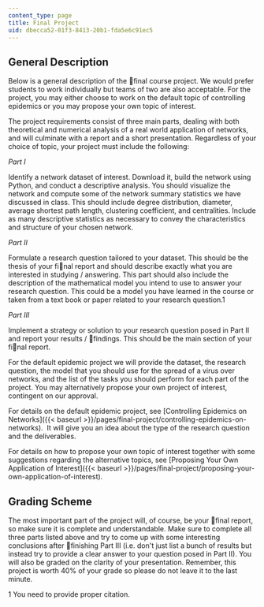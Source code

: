 ```yaml
---
content_type: page
title: Final Project
uid: dbecca52-01f3-8413-20b1-fda5e6c91ec5
---
```


General Description
-------------------

Below is a general description of the final course project. We would prefer students to work individually but teams of two are also acceptable. For the project, you may either choose to work on the default topic of controlling epidemics or you may propose your own topic of interest.

The project requirements consist of three main parts, dealing with both theoretical and numerical analysis of a real world application of networks, and will culminate with a report and a short presentation. Regardless of your choice of topic, your project must include the following:

_Part I_

Identify a network dataset of interest. Download it, build the network using Python, and conduct a descriptive analysis. You should visualize the network and compute some of the network summary statistics we have discussed in class. This should include degree distribution, diameter, average shortest path length, clustering coefficient, and centralities. Include as many descriptive statistics as necessary to convey the characteristics and structure of your chosen network.

_Part II_

Formulate a research question tailored to your dataset. This should be the thesis of your final report and should describe exactly what you are interested in studying / answering. This part should also include the description of the mathematical model you intend to use to answer your research question. This could be a model you have learned in the course or taken from a text book or paper related to your research question.1

_Part III_

Implement a strategy or solution to your research question posed in Part II and report your results / findings. This should be the main section of your final report.

For the default epidemic project we will provide the dataset, the research question, the model that you should use for the spread of a virus over networks, and the list of the tasks you should perform for each part of the project. You may alternatively propose your own project of interest, contingent on our approval.

For details on the default epidemic project, see [Controlling Epidemics on Networks]({{< baseurl >}}/pages/final-project/controlling-epidemics-on-networks).  It will give you an idea about the type of the research question and the deliverables.

For details on how to propose your own topic of interest together with some suggestions regarding the alternative topics, see [Proposing Your Own Application of Interest]({{< baseurl >}}/pages/final-project/proposing-your-own-application-of-interest).

Grading Scheme
--------------

The most important part of the project will, of course, be your final report, so make sure it is complete and understandable. Make sure to complete all three parts listed above and try to come up with some interesting conclusions after finishing Part III (i.e. don't just list a bunch of results but instead try to provide a clear answer to your question posed in Part II). You will also be graded on the clarity of your presentation. Remember, this project is worth 40% of your grade so please do not leave it to the last minute.

1 You need to provide proper citation.